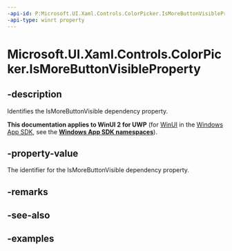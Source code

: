 ```yaml
---
-api-id: P:Microsoft.UI.Xaml.Controls.ColorPicker.IsMoreButtonVisibleProperty
-api-type: winrt property
---
```

<!-- Property syntax.
public DependencyProperty IsMoreButtonVisibleProperty { get; }
-->

# Microsoft.UI.Xaml.Controls.ColorPicker.IsMoreButtonVisibleProperty


## -description

Identifies the IsMoreButtonVisible dependency property.


**This documentation applies to WinUI 2 for UWP** (for [WinUI](/windows/apps/winui/winui3/) in the [Windows App SDK](/windows/apps/windows-app-sdk/), see the **[Windows App SDK namespaces](/windows/windows-app-sdk/api/winrt/)**).

## -property-value

The identifier for the IsMoreButtonVisible dependency property.


## -remarks


## -see-also


## -examples


